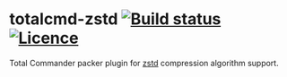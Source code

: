 totalcmd-zstd [![Build status](https://ci.appveyor.com/api/projects/status/u2wu3t6wqkw991nf?svg=true)](https://ci.appveyor.com/project/nabijaczleweli/totalcmd-zstd/branch/master) [![Licence](https://img.shields.io/badge/license-MIT-blue.svg?style=flat)](LICENSE)
=======
Total Commander packer plugin for [zstd](https://github.com/facebook/zstd) compression algorithm support.
